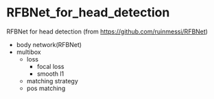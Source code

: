 # RFBNet_for_head_detection
RFBNet for head detection (from https://github.com/ruinmessi/RFBNet)

+ body network(RFBNet)
+ multibox
  + loss
    + focal loss
    + smooth l1
   + matching strategy
    + pos matching
  
